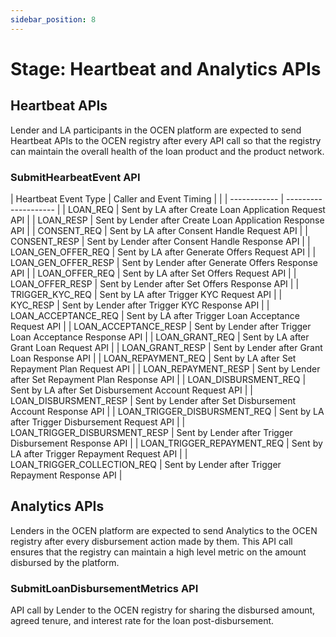 ```yaml
---
sidebar_position: 8
---
```


# Stage: Heartbeat and Analytics APIs

## Heartbeat APIs

Lender and LA participants in the OCEN platform are expected to send Heartbeat APIs to the OCEN registry after every API call so that the registry can maintain the overall health of the loan product and the product network.

### SubmitHearbeatEvent API

| Heartbeat Event Type | Caller and Event Timing  |                                                                                 |
| ------------ | -------------------- | 
| LOAN_REQ | Sent by LA after Create Loan Application Request API |
| LOAN_RESP | Sent by Lender after Create Loan Application Response API |
| CONSENT_REQ | Sent by LA after Consent Handle Request API |
| CONSENT_RESP | Sent by Lender after Consent Handle Response API |
| LOAN_GEN_OFFER_REQ | Sent by LA after Generate Offers Request API |
| LOAN_GEN_OFFER_RESP | Sent by Lender after Generate Offers Response API |
| LOAN_OFFER_REQ | Sent by LA after Set Offers Request API |
| LOAN_OFFER_RESP | Sent by Lender after Set Offers Response API |
| TRIGGER_KYC_REQ | Sent by LA after Trigger KYC Request API |
| KYC_RESP | Sent by Lender after Trigger KYC Response API |
| LOAN_ACCEPTANCE_REQ | Sent by LA after Trigger Loan Acceptance Request API |
| LOAN_ACCEPTANCE_RESP | Sent by Lender after Trigger Loan Acceptance Response API |
| LOAN_GRANT_REQ | Sent by LA after Grant Loan Request API |
| LOAN_GRANT_RESP | Sent by Lender after Grant Loan Response API |
| LOAN_REPAYMENT_REQ | Sent by LA after Set Repayment Plan Request API |
| LOAN_REPAYMENT_RESP | Sent by Lender after Set Repayment Plan Response API |
| LOAN_DISBURSMENT_REQ | Sent by LA after Set Disbursement Account Request API |
| LOAN_DISBURSMENT_RESP | Sent by Lender after Set Disbursement Account Response API |
| LOAN_TRIGGER_DISBURSMENT_REQ | Sent by LA after Trigger Disbursement Request API |
| LOAN_TRIGGER_DISBURSMENT_RESP | Sent by Lender after Trigger Disbursement Response API |
| LOAN_TRIGGER_REPAYMENT_REQ | Sent by LA after Trigger Repayment Request API |
| LOAN_TRIGGER_COLLECTION_REQ | Sent by Lender after Trigger Repayment Response API |

## Analytics APIs

Lenders in the OCEN platform are expected to send Analytics to the OCEN registry after every disbursement action made by them. This API call ensures that the registry can maintain a high level metric on the amount disbursed by the platform.

### SubmitLoanDisbursementMetrics API
API call by Lender to the OCEN registry for sharing the disbursed amount, agreed tenure, and interest rate for the loan post-disbursement.
